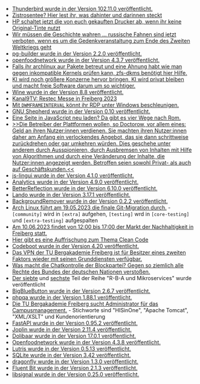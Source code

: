 * [Thunderbird wurde in der Version 102.11.0 veröffentlicht.](https://www.borncity.com/blog/2023/05/11/thunderbird-102-11-0/)
* [Zistrosentee? Hier lest ihr, was dahinter und darinnen steckt](https://www.zauber-kraut.de/welche-wirkung-hat-zistrosentee)
* [HP schaltet jetzt die von euch gekauften Drucker ab, wenn ihr keine Original-Tinte nutzt](https://blog.fefe.de/?ts=9a9ecbf2)
* [Wir müssen die Geschichte wahren ... russische Fahnen sind jetzt verboten, wenn es um die Gedenkveranstaltung zum Ende des Zweiten Weltkriegs geht](https://blog.fefe.de/?ts=9aa1a1c8)
* [pg-builder wurde in der Version 2.2.0 veröffentlicht.](https://github.com/sad-spirit/pg-builder/releases/tag/v2.2.0)
* [openfoodnetwork wurde in der Version 4.3.7 veröffentlicht.](https://github.com/openfoodfoundation/openfoodnetwork/releases/tag/v4.3.7)
* [Falls ihr archlinux aur Pakete betreut und eine Ahnung habt wie man gegen inkompatible Kernels prüfen kann, zfs-dkms benötigt hier Hilfe.](https://aur.archlinux.org/pkgbase/zfs-dkms/)
* [KI wird noch größere Konzerne hervor bringen, KI wird privat bleiben und macht freie Software darum um so wichtiger.](https://netzpolitik.org/2023/momentaufnahme-der-machtverschiebung/)
* [Wine wurde in der Version 8.8 veröffentlicht.](https://www.phoronix.com/news/Wine-8.8-Released)
* [Kanal9TV: Restec Messe in Freiberg 2023](https://www.youtube.com/watch?v=iTu01X84WeY)
* [Mit `DWMFRAMEINTERVAL` könnt ihr RDP unter Windows beschleunigen.](https://www.incredigeek.com/home/making-rdp-faster-60fps/)
* [GNU Shepherd wurde in der Version 0.10 veröffentlicht.](https://www.phoronix.com/news/GNU-Shepherd-0.10)
* [Eine Seite in JavaScript neu laden? Da gibt es vier Wege nach Rom.](https://www.30secondsofcode.org/articles/s/javascript-reload-page/)
* [>>Die Betreiber der Plattformen wollen, so Doctorow, vor allem eines: Geld an ihren Nutzer:innen verdienen. Sie machten ihren Nutzer:innen daher am Anfang ein verlockendes Angebot, das sie dann schrittweise zurückdrehen oder gar umkehren würden. Dies geschehe unter anderem durch Ausspionieren, durch Ausbremsen von Inhalten mit Hilfe von Algorithmen und durch eine Veränderung der Inhalte, die Nutzer:innen angezeigt werden. Betroffen seien sowohl Privat- als auch auf Geschäftskunden.<<](https://netzpolitik.org/2023/cory-doctorow-zwei-prinzipien-fuer-ein-besseres-internet/)
* [js-lingui wurde in der Version 4.1.0 veröffentlicht.](https://github.com/lingui/js-lingui/releases/tag/v4.1.0)
* [Analytics wurde in der Version 4.9.0 veröffentlicht.](https://github.com/Rello/analytics/releases/tag/4.9.0)
* [BetterReflection wurde in der Version 6.10.0 veröffentlicht.](https://github.com/Roave/BetterReflection/releases/tag/6.10.0)
* [Lando wurde in der Version 3.17.1 veröffentlicht.](https://github.com/lando/lando/releases/tag/v3.17.1)
* [BackgroundRemover wurde in der Version 0.2.2 veröffentlicht.](https://github.com/nadermx/backgroundremover/releases/tag/v0.2.2)
* [Arch Linux führt am 19.05.2023 die finale Git-Migration durch.](https://archlinux.org/news/git-migration-announcement/) - `[community]` wird in `[extra]` aufgehen, `[testing]` wrd in `[core-testing]` und `[extra-testing]` aufgespalten
* [Am 10.06.2023 findet von 12:00 bis 17:00 der Markt der Nachhaltigkeit in Freiberg statt.](http://freibergeragenda21.de/markt-der-nachhaltigkeit-2/)
* [Hier gibt es eine Auffrischung zum Thema Clean Code](https://www.freecodecamp.org/news/how-to-write-clean-code/)
* [Codeboot wurde in der Version 4.20 veröffentlicht.](https://www.phoronix.com/news/Coreboot-4.20)
* [Das VPN der TU Bergakademie Freiberg ist für Besitzer eines zweiten Faktors wieder mit seinen Grunddiensten verfügbar.](https://blogs.hrz.tu-freiberg.de/urz/vpn-wieder-verfuegbar/)
* [Was macht die Chatkontrolle der Blockpartei? Gegen so ziemlich alle Rechte des Bundes der deutschen Nationen verstoßen.](https://www.patrick-breyer.de/zusammenfassung-der-stellungnahme-des-bundesbeauftragten-fuer-den-datenschutz-und-die-informationsfreiheit/)
* [Der siebte](https://www.opensourcerers.org/2023/05/15/how-to-secure-microservice-applications-with-role-based-access-control-7-7/) und [sechste](https://www.opensourcerers.org/2023/05/15/how-to-secure-microservice-applications-with-role-based-access-control-6-7/) Teil der Reihe "R-B-A und Mikroservices" wurde veröffentlicht
* [BigBlueButton wurde in der Version 2.6.7 veröffentlicht.](https://github.com/bigbluebutton/bigbluebutton/releases/tag/v2.6.7)
* [phpqa wurde in der Version 1.88.1 veröffentlicht.](https://github.com/jakzal/phpqa/releases/tag/v1.88.1)
* [Die TU Bergakademie Freiberg sucht Administrator für das Campusmanagement.](https://www.tubaf.org/cms/assets/ad323b27-1c08-455e-9d07-231ca74ef4f4?download=&) - Stichworte sind "HISinOne", "Apache Tomcat", "XML/XSLT" und Kundenorientierung
* [FastAPI wurde in der Version 0.95.2 veröffentlicht.](https://github.com/tiangolo/fastapi/releases/tag/0.95.2)
* [Joplin wurde in der Version 2.11.4 veröffentlicht.](https://github.com/laurent22/joplin/releases/tag/v2.11.4)
* [Dolibaar wurde in der Version 17.0.1 veröffentlicht.](https://github.com/Dolibarr/dolibarr/releases/tag/17.0.1)
* [Openfoodnetwork wurde in der Version 4.3.8 veröffentlicht.](https://github.com/openfoodfoundation/openfoodnetwork/releases/tag/v4.3.8)
* [Lutris wurde in der Version 0.5.13 veröffentlicht.](https://www.phoronix.com/news/Lutris-0.5.13-Released)
* [SQLite wurde in der Version 3.42 veröffentlicht.](https://www.phoronix.com/news/SQLite-3.42)
* [dragonfly wurde in der Version 1.3.0 veröffentlicht.](https://github.com/dragonflydb/dragonfly/releases/tag/v1.3.0)
* [Fluent Bit wurde in der Version 2.1.3 veröffentlicht.](https://github.com/fluent/fluent-bit/releases/tag/v2.1.3)
* [libsignal wurde in der Version 0.25.0 veröffentlicht.](https://github.com/signalapp/libsignal/releases/tag/v0.25.0)

